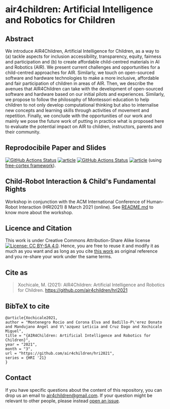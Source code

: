 # air4children: Artificial Intelligence and Robotics for Children 

## Abstract
We introduce AIR4Children, Artificial Intelligence for Children, as a way to (a) tackle aspects for inclusion accessibility, transparency, equity, fairness and participation and (b) to create affordable child-centred materials in AI and Robotics (AIR). 
We present current challenges and opportunities for a child-centred approaches for AIR. 
Similarly, we touch on open-sourced software and hardware technologies to make a more inclusive, affordable and fair participation of children in areas of AIR. 
Then, we describe the avenues that AIR4Children can take with the development of open-sourced software and hardware based on our initial pilots and experiences.
Similarly, we propose to follow the philosophy of Montessori education to help children to not only develop computational thinking but also to internalise new concepts and learning skills through activities of movement and repetition.
Finally, we conclude with the opportunities of our work and mainly we pose the future work of putting in practice what is proposed here to evaluate the potential impact on AIR to children, instructors, parents and their community. 

## Reprodocibile Paper and Slides
[![GitHub Actions Status](https://github.com/air4children/hri2021/workflows/Compiling-TeX-Article/badge.svg)](https://github.com/air4children/hri2021/actions) [![article](https://img.shields.io/badge/read-article-blue.svg)](https://github.com/air4children/hri2021/blob/pdfs/article.pdf)  [![GitHub Actions Status](https://github.com/air4children/hri2021/workflows/Compiling-TeX-Slides/badge.svg)](https://github.com/air4children/hri2021/actions) [![article](https://img.shields.io/badge/see-slides-blue.svg)](https://github.com/air4children/hri2021/blob/pdfs/slides.pdf) (using [free-cortex framework](https://github.com/free-cortex/framework)).

## Child-Robot Interaction & Child's Fundamental Rights
Workshop in conjunction with the ACM International Conference of Human-Robot Interaction (HRI2021)
8 March 2021 (online). See [README.md](workshop/README.md) to know more about the workshop.

## Licence and Citation 
This work is under Creative Commons Attribution-Share Alike license [![License: CC BY-SA 4.0](https://licensebuttons.net/l/by-sa/4.0/80x15.png)](https://creativecommons.org/licenses/by-sa/4.0/). 
Hence, you are free to reuse it and modify it as much as you want and as long as you cite [this work](https://github.com/air4children/hri2021) as original reference and you re-share your work under the same terms.

## Cite as 
> Xochicale, M. (2021): AIR4Children: Artificial Intelligence and Robotics for Children. https://github.com/air4children/hri2021

## BibTeX to cite
```
@article{Xochicale2021,
author = "Montenegro Rocio and Corona Elva and Badillo-P\'erez Donato and Mandujano Angel and V\'azquez Leticia and Cruz Dago and Xochicale Miguel",
title = "{AIR4Children: Artificial Intelligence and Robotics for Children}",
year = "2021",
month = "3",
url = "https://github.com/air4children/hri2021",
series = {HRI '21}
}
```

## Contact 
If you have specific questions about the content of this repository, you can drop us an email to [air4children@gmail.com](mailto:air4children@gmail.com?subject="[questions]"). 
If your question might be relevant to other people, please instead [open an issue](https://github.com/air4children/hri2021/issues).
